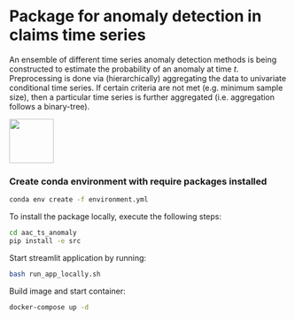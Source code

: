 # Package for anomaly detection in claims time series

An ensemble of different time series anomaly detection methods is being constructed to estimate the probability of an anomaly at time $t$. Preprocessing is done via (hierarchically) aggregating the data to univariate conditional time series. If certain criteria are not met (e.g. minimum sample size), then a particular time series is further aggregated (i.e. aggregation follows a binary-tree). 

<img src= "https://openclipart.org/image/400px/svg_to_png/319677/microscope-retro.png" width="80" />


### Create conda environment with require packages installed

```bash
conda env create -f environment.yml
```

To install the package locally, execute the following steps:

```bash
cd aac_ts_anomaly
pip install -e src
```

Start streamlit application by running:

```bash                                 
bash run_app_locally.sh 
```

Build image and start container:
```bash                                 
docker-compose up -d 
```

 